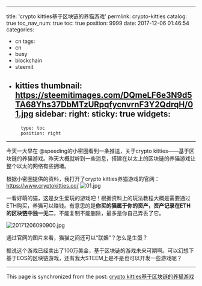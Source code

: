 
---
title: 'crypto kitties基于区块链的养猫游戏'
permlink: crypto-kitties
catalog: true
toc_nav_num: true
toc: true
position: 9999
date: 2017-12-06 01:46:54
categories:
- cn
tags:
- cn
- busy
- blockchain
- steemit
- kitties
thumbnail: https://steemitimages.com/DQmeLF6e3N9d5TA68Yhs37DbMTzURpqfycnvrnF3Y2QdrqH/01.jpg
sidebar:
    right:
        sticky: true
widgets:
    -
        type: toc
        position: right
---


今天一大早在 @speeding的小密圈看到一条推送，关于crypto kitties——基于区块链的养猫游戏。昨天大概就听到一些消息，搭建在以太上的区块链的养猫游戏让整个以太的网络有些拥堵。

根据小密圈提供的资料，我打开了crypto kitties养猫游戏的官网：https://www.cryptokitties.co/
![01.jpg](https://steemitimages.com/DQmeLF6e3N9d5TA68Yhs37DbMTzURpqfycnvrnF3Y2QdrqH/01.jpg)

一看好萌的猫，这是女生爱玩的游戏吧！根据资料上的玩法教程大概是需要通过ETH购买，养猫可以赚钱。有意思的是**你买的猫属于你的资产，资产记录在ETH的区块链中独一无二**，不能复制不能删除，最多是你自己弄丢了它。

![20171206090900.jpg](https://steemitimages.com/DQmPgHXn2VWBFdmFrRSuKAUYBcWL8yKAGhWNR46YbrGe1tT/20171206090900.jpg)

通过官网的图片来看，猫猫之间还可以“联姻”？怎么是生蛋？

据说这个游戏已经卖出了100万美金，基于区块链的游戏未来可期啊。可以幻想下基于EOS的区块链游戏，还有我大STEEM上是不是也可以开发一些游戏呢？




- - -

This page is synchronized from the post: [crypto kitties基于区块链的养猫游戏](https://steemit.com/@yellowbird/crypto-kitties)
